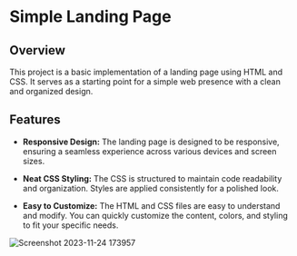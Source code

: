 # Simple Landing Page

## Overview

This project is a basic implementation of a landing page using HTML and CSS. It serves as a starting point for a simple web presence with a clean and organized design.

## Features

- **Responsive Design:** The landing page is designed to be responsive, ensuring a seamless experience across various devices and screen sizes.

- **Neat CSS Styling:** The CSS is structured to maintain code readability and organization. Styles are applied consistently for a polished look.

- **Easy to Customize:** The HTML and CSS files are easy to understand and modify. You can quickly customize the content, colors, and styling to fit your specific needs.


![Screenshot 2023-11-24 173957](https://github.com/Surajk7725/Landing_Page/assets/114910241/26731d40-1f1e-4d65-9ff0-865d11581c93)

